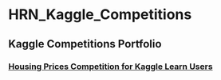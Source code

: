 # HRN_Kaggle_Competitions

## Kaggle Competitions Portfolio

### [Housing Prices Competition for Kaggle Learn Users](https://github.com/hrnrxb/HRN_Kaggle_Competitions/tree/main/Housing%20Prices%20Competition%20for%20Kaggle%20Learn%20Users)
